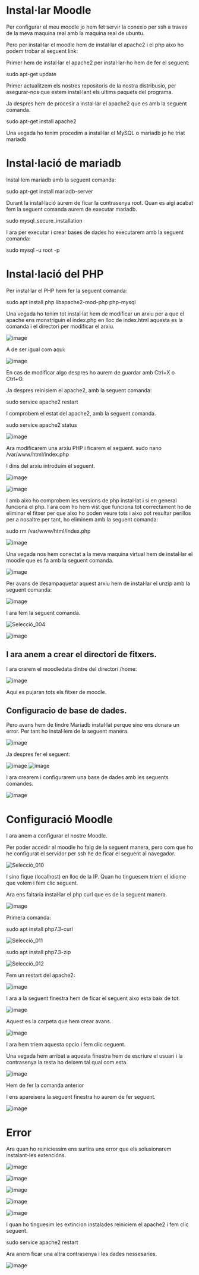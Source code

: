 # Instal·lar Moodle

Per configurar el meu moodle jo hem fet servir la conexio per ssh a traves de la meva maquina real amb la maquina real de ubuntu.

Pero per instal·lar el moodle hem de instal·lar el apache2 i el php aixo ho podem trobar al seguent link: 

Primer hem de instal·lar el apache2 per instal·lar-ho hem de fer el seguent:

sudo apt-get update

Primer actualitzem els nostres repositoris de la nostra distribusio, per asegurar-nos que estem instal·lant els ultims paquets del programa.

Ja despres hem de procesir a instal·lar el apache2 que es amb la seguent comanda.

sudo apt-get install apache2

Una vegada ho tenim procedim a instal·lar el MySQL o mariadb jo he triat mariadb

# Instal·lació de mariadb

Instal·lem mariadb amb la seguent comanda:

sudo apt-get install mariadb-server

Durant la instal·lació aurem de ficar la contrasenya root.
Quan es aigi acabat fem la seguent comanda aurem de executar mariadb.

sudo mysql_secure_installation

I ara per executar i crear bases de dades ho executarem amb la seguent comanda:

sudo mysql -u root -p

# Instal·lació del PHP

Per instal·lar el PHP hem fer la seguent comanda:

sudo apt install php libapache2-mod-php php-mysql

Una vegada ho tenim tot instal·lat hem de modificar un arxiu per a que el apache ens monstriguin el index.php en lloc de index.html aquesta es la comanda i el directori per modificar el arxiu.

![image](https://user-images.githubusercontent.com/114423315/204345223-b76feb24-533e-4fad-abad-ea59100891f7.png)

A de ser igual com aqui:

![image](https://user-images.githubusercontent.com/114423315/204345370-391d1705-1ce5-4d31-851b-5474bda52ff9.png)

En cas de modificar algo despres ho aurem de guardar amb Ctrl+X o Ctrl+O.

Ja despres reinisiem el apache2, amb la seguent comanda:

sudo service apache2 restart

I comprobem el estat del apache2, amb la seguent comanda.

sudo service apache2 status

![image](https://user-images.githubusercontent.com/114423315/204345865-f50265f0-662a-483c-9ade-69d0c819fd1b.png)

Ara modificarem una arxiu PHP i ficarem el seguent.
sudo nano /var/www/html/index.php

I dins del arxiu introduim el seguent.

![image](https://user-images.githubusercontent.com/114423315/204346603-b4dafc7d-86d4-4c5d-9b8c-901b6045f809.png)

![image](https://user-images.githubusercontent.com/114423315/204346705-67a94d8e-e1e5-4430-a958-690abb0d68e6.png)

I amb aixo ho comprobem les versions de php instal·lat i si en general funciona el php.
I ara com ho hem vist que funciona tot correctament ho de eliminar el fitxer per que aixo ho poden veure tots i aixo pot resultar perillos per a nosaltre per tant, ho eliminem amb la seguent comanda: 

sudo rm  /var/www/html/index.php

![image](https://user-images.githubusercontent.com/114423315/204151549-c9d6de24-019c-4d3e-b0f6-7c3a16946252.png)

Una vegada nos hem conectat a la meva maquina virtual hem de instal·lar el moodle que es fa amb la seguent comanda.

![image](https://user-images.githubusercontent.com/114423315/204151789-b2ba1bd3-92d4-4ef4-8da2-858b8f8cf543.png)

Per avans de desampaquetar aquest arxiu hem de instal·lar el unzip amb la seguent comanda:

![image](https://user-images.githubusercontent.com/114423315/204152706-0503face-c5c6-45dd-964b-2952817361d4.png)

I ara fem la seguent comanda.

![Selecció_004](https://user-images.githubusercontent.com/114423315/204152896-f28f43dd-92ee-4c16-845b-34897141b684.png)

![image](https://user-images.githubusercontent.com/114423315/204153267-c27bbd8c-9a43-4a56-81a9-2adf98bade50.png)

## I ara anem a crear el directori de fitxers.

I ara crarem el moodledata dintre del directori /home:

![image](https://user-images.githubusercontent.com/114423315/204153471-604376ab-edaa-4674-95f4-894fc77e3b3a.png)

Aqui es pujaran tots els fitxer de moodle.

## Configuracio de base de dades.

Pero avans hem de tindre Mariadb instal·lat perque sino ens donara un error. Per tant ho instal·lem de la seguent manera.

![image](https://user-images.githubusercontent.com/114423315/204299886-bd1d61c3-a6c4-49c6-ad7d-a666437109d7.png)

Ja despres fer el seguent:

![image](https://user-images.githubusercontent.com/114423315/204300171-313aefcd-8ead-4eb1-979f-e8903e317cdb.png)
![image](https://user-images.githubusercontent.com/114423315/204300292-7570dd03-36b3-420c-a5d2-296db47da6f8.png)

I ara crearem i configurarem una base de dades amb les seguents comandes.

![image](https://user-images.githubusercontent.com/114423315/204300749-8be810b9-6b4f-4fe6-8cfd-d3a71e45afe5.png)

# Configuració Moodle

I ara anem a configurar el nostre Moodle.

Per poder accedir al moodle ho faig de la seguent manera, pero com que ho he configurat el servidor per ssh he de ficar el seguent al navegador.

![Selecció_010](https://user-images.githubusercontent.com/114423315/204351585-815e161f-cbcb-4e43-8bca-fa954a81f7a8.png)

I sino fique (localhost) en lloc de la IP.
Quan ho tinguesem triem el idiome que volem i fem clic seguent.

Ara ens faltaria instal·lar el php curl que es de la seguent manera.

![image](https://user-images.githubusercontent.com/114423315/204352883-05b8b7bb-441f-428f-b15d-561c91298835.png)

Primera comanda:

sudo apt install php7.3-curl

![Selecció_011](https://user-images.githubusercontent.com/114423315/204352924-6b22213a-49b9-4f58-826a-ed1be3ac0c16.png)

sudo apt install php7.3-zip

![Selecció_012](https://user-images.githubusercontent.com/114423315/204353160-40c823d4-3692-4333-b654-f98171d84795.png)

Fem un restart del apache2:

![image](https://user-images.githubusercontent.com/114423315/204353577-9ce15b3d-0cec-4877-8779-f455d5a64a03.png)

I ara a la seguent finestra hem de ficar el seguent aixo esta baix de tot.

![image](https://user-images.githubusercontent.com/114423315/204354131-ffc48176-bf36-4a4a-913e-78adbf2c550d.png)

Aquest es la carpeta que hem crear avans.

![image](https://user-images.githubusercontent.com/114423315/204354632-10365401-1b73-431f-ba0b-d39ac22beb6e.png)

I ara hem triem aquesta opcio i fem clic seguent.

Una vegada hem arribat a aquesta finestra hem de escriure el usuari i la contrasenya la resta ho deixem tal qual com esta.

![image](https://user-images.githubusercontent.com/114423315/204356310-42ec9210-acc1-4dbc-bdc5-f2c862cf3dd5.png)

Hem de fer la comanda anterior

I ens apareisera la seguent finestra ho aurem de fer seguent.

![image](https://user-images.githubusercontent.com/114423315/204356638-6a10ba01-c0e2-49f7-99e4-90afe4d4ca0c.png)

# Error 

Ara quan ho reiniciessim ens surtira uns error que els solusionarem instalant-les extencións.

![image](https://user-images.githubusercontent.com/114423315/204359680-97d9a701-c24f-4c41-9e17-0a212632458d.png)

![image](https://user-images.githubusercontent.com/114423315/204359930-6e8bb1e1-2a4c-499c-989b-842d27807d91.png)

![image](https://user-images.githubusercontent.com/114423315/204360142-ca93cb93-fcb7-491d-a193-8af3cca429de.png)

![image](https://user-images.githubusercontent.com/114423315/204360299-a025ae1c-9a1b-4969-902c-3581d0a06c7c.png)

![image](https://user-images.githubusercontent.com/114423315/204360424-6c860fa0-0e23-4810-b2f7-7b5b520effed.png)

I quan ho tinguesim les extincion instalades reiniciem el apache2 i fem clic seguent.

sudo service apache2 restart

Ara anem ficar una altra contrasenya i les dades nessesaries.

![image](https://user-images.githubusercontent.com/114423315/204362285-aa500983-f924-4a31-816f-8ba1d9441ad8.png)
